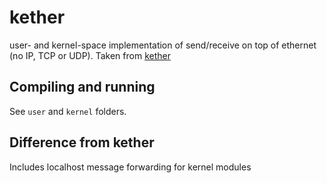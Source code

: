 # kether
user- and kernel-space implementation of send/receive on top of ethernet (no IP, TCP or UDP).
Taken from [kether](https://github.com/paulo-coelho/kether)

## Compiling and running

See `user` and `kernel` folders.

## Difference from kether

Includes localhost message forwarding for kernel modules 
